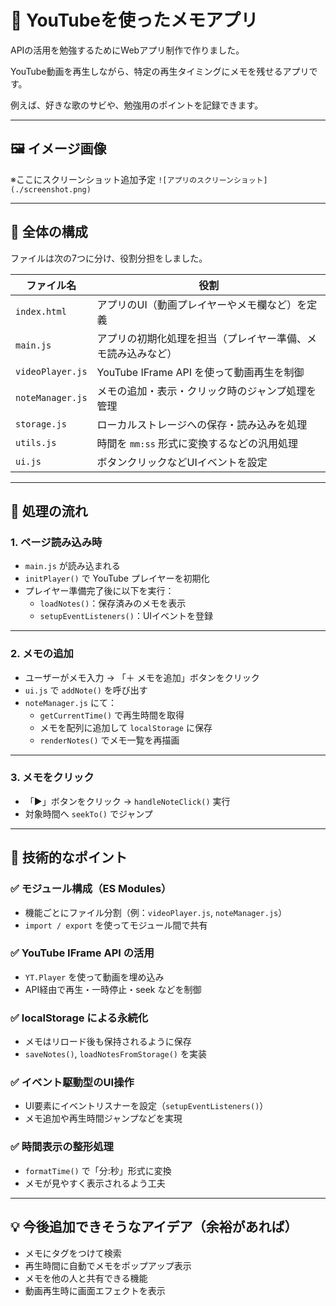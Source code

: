 # 🎥 YouTubeを使ったメモアプリ

APIの活用を勉強するためにWebアプリ制作で作りました。  

YouTube動画を再生しながら、特定の再生タイミングにメモを残せるアプリです。  

例えば、好きな歌のサビや、勉強用のポイントを記録できます。

---

## 🖼️ イメージ画像

※ここにスクリーンショット追加予定 
`![アプリのスクリーンショット](./screenshot.png)`

---

## 🧱 全体の構成

ファイルは次の7つに分け、役割分担をしました。

| ファイル名         | 役割 |
|--------------------|------|
| `index.html`       | アプリのUI（動画プレイヤーやメモ欄など）を定義 |
| `main.js`          | アプリの初期化処理を担当（プレイヤー準備、メモ読み込みなど） |
| `videoPlayer.js`   | YouTube IFrame API を使って動画再生を制御 |
| `noteManager.js`   | メモの追加・表示・クリック時のジャンプ処理を管理 |
| `storage.js`       | ローカルストレージへの保存・読み込みを処理 |
| `utils.js`         | 時間を `mm:ss` 形式に変換するなどの汎用処理 |
| `ui.js`            | ボタンクリックなどUIイベントを設定 |

---

## 🔁 処理の流れ

### 1. ページ読み込み時

- `main.js` が読み込まれる
- `initPlayer()` で YouTube プレイヤーを初期化
- プレイヤー準備完了後に以下を実行：
  - `loadNotes()`：保存済みのメモを表示
  - `setupEventListeners()`：UIイベントを登録

---

### 2. メモの追加

- ユーザーがメモ入力 → 「＋ メモを追加」ボタンをクリック
- `ui.js` で `addNote()` を呼び出す
- `noteManager.js` にて：
  - `getCurrentTime()` で再生時間を取得
  - メモを配列に追加して `localStorage` に保存
  - `renderNotes()` でメモ一覧を再描画

---

### 3. メモをクリック

- 「▶」ボタンをクリック → `handleNoteClick()` 実行
- 対象時間へ `seekTo()` でジャンプ

---

## 🧪 技術的なポイント

### ✅ モジュール構成（ES Modules）

- 機能ごとにファイル分割（例：`videoPlayer.js`, `noteManager.js`）
- `import / export` を使ってモジュール間で共有

### ✅ YouTube IFrame API の活用

- `YT.Player` を使って動画を埋め込み
- API経由で再生・一時停止・seek などを制御

### ✅ localStorage による永続化

- メモはリロード後も保持されるように保存
- `saveNotes()`, `loadNotesFromStorage()` を実装

### ✅ イベント駆動型のUI操作

- UI要素にイベントリスナーを設定（`setupEventListeners()`）
- メモ追加や再生時間ジャンプなどを実現

### ✅ 時間表示の整形処理

- `formatTime()` で「分:秒」形式に変換
- メモが見やすく表示されるよう工夫

---

## 💡 今後追加できそうなアイデア（余裕があれば）

- メモにタグをつけて検索
- 再生時間に自動でメモをポップアップ表示
- メモを他の人と共有できる機能
- 動画再生時に画面エフェクトを表示


